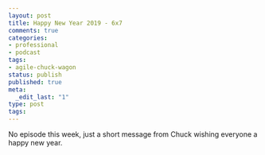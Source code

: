 ```yaml
---
layout: post
title: Happy New Year 2019 - 6x7
comments: true
categories:
- professional
- podcast
tags:
- agile-chuck-wagon
status: publish
published: true
meta:
  _edit_last: "1"
type: post
tags:
---
```

<p>No episode this week, just a short message from Chuck wishing everyone a happy new year.</p>